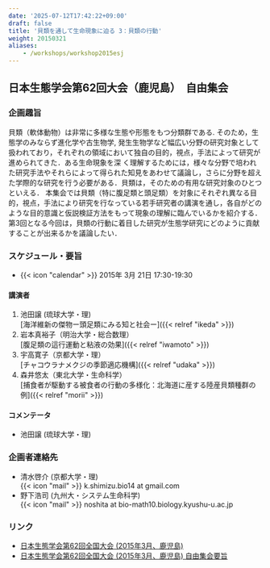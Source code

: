 ```yaml
---
date: '2025-07-12T17:42:22+09:00'
draft: false
title: '貝類を通して生命現象に迫る 3：貝類の行動'
weight: 20150321
aliases:
    - /workshops/workshop2015esj
---
```


## 日本生態学会第62回大会（鹿児島）　自由集会

### 企画趣旨

貝類（軟体動物）は非常に多様な生態や形態をもつ分類群である. そのため，生態学のみならず進化学や古生物学, 発生生物学など幅広い分野の研究対象として扱われており，それぞれの領域において独自の目的，視点，手法によって研究が進められてきた．ある生命現象を深 く理解するためには，様々な分野で培われた研究手法やそれらによって得られた知見をあわせて議論し，さらに分野を超えた学際的な研究を行う必要がある．貝類は，そのための有用な研究対象のひとつといえる． 本集会では貝類（特に腹足類と頭足類）を対象にそれぞれ異なる目的，視点，手法により研究を行なっている若手研究者の講演を通し，各自がどのような目的意識と仮説検証方法をもって現象の理解に臨んでいるかを紹介する．第3回となる今回は，貝類の行動に着目した研究が生態学研究にどのように貢献することが出来るかを議論したい．

### スケジュール・要旨

* {{< icon "calendar" >}} 2015年 3月 21日 17:30-19:30

#### 講演者

1. 池田譲 (琉球大学・理)  
    [海洋維新の傑物ー頭足類にみる知と社会ー]({{< relref "ikeda" >}})
1. 岩本真裕子（明治大学・総合数理）  
    [腹足類の這行運動と粘液の効果]({{< relref "iwamoto" >}})
1. 宇高寛子（京都大学・理）  
    [チャコウラナメクジの季節適応機構]({{< relref "udaka" >}})
1. 森井悠太（東北大学・生命科学）  
    [捕食者が駆動する被食者の行動の多様化：北海道に産する陸産貝類種群の例]({{< relref "morii" >}})

#### コメンテータ

* 池田譲 (琉球大学・理)

### 企画者連絡先

* 清水啓介 (京都大学・理)  
  {{< icon "mail" >}} k.shimizu.bio14 at gmail.com
* 野下浩司 (九州大・システム生命科学)  
  {{< icon "mail" >}} noshita at bio-math10.biology.kyushu-u.ac.jp

### リンク

* [日本生態学会第62回全国大会 (2015年3月、鹿児島)](https://www.esj.ne.jp/meeting/62/)
* [日本生態学会第62回全国大会 (2015年3月、鹿児島) 自由集会要旨](https://www.esj.ne.jp/meeting/abst/62/W27.html)
